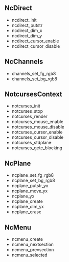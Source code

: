 ## NcDirect

* ncdirect_init
* ncdirect_putstr
* ncdirect_dim_x
* ncdirect_dim_y
* ncdirect_cursor_enable
* ncdirect_cursor_disable

## NcChannels

* channels_set_fg_rgb8
* channels_set_bg_rgb8

## NotcursesContext

* notcurses_init
* notcurses_stop
* notcurses_render
* notcurses_mouse_enable
* notcurses_mouse_disable
* notcurses_cursor_enable
* notcurses_cursor_disable
* notcurses_stdplane
* notcurses_getc_blocking

## NcPlane

* ncplane_set_fg_rgb8
* ncplane_set_bg_rgb8
* ncplane_putstr_yx
* ncplane_move_yx
* ncplane_yx
* ncplane_create
* ncplane_dim_yx
* ncplane_erase

## NcMenu

* ncmenu_create
* ncmenu_nextsection
* ncmenu_prevsection
* ncmenu_selected
